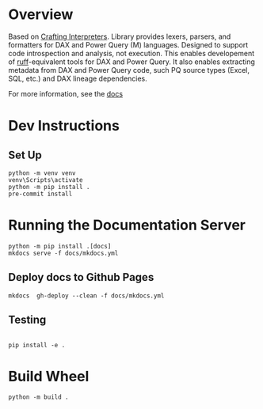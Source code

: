 # Overview

Based on [Crafting Interpreters](https://timothya.com/pdfs/crafting-interpreters.pdf). Library provides lexers, parsers, and formatters for DAX and Power Query (M) languages. Designed to support code introspection and analysis, not execution. This enables developement of [ruff](https://github.com/astral-sh/ruff)-equivalent tools for DAX and Power Query. It also enables extracting metadata from DAX and Power Query code, such PQ source types (Excel, SQL, etc.) and DAX lineage dependencies.

For more information, see the [docs]()


# Dev Instructions


## Set Up

```shell
python -m venv venv
venv\Scripts\activate
python -m pip install .
pre-commit install
```


# Running the Documentation Server

```shell
python -m pip install .[docs]
mkdocs serve -f docs/mkdocs.yml
```

## Deploy docs to Github Pages

```shell
mkdocs  gh-deploy --clean -f docs/mkdocs.yml
```

## Testing

```shell

pip install -e .
```

# Build Wheel

```shell
python -m build .
```